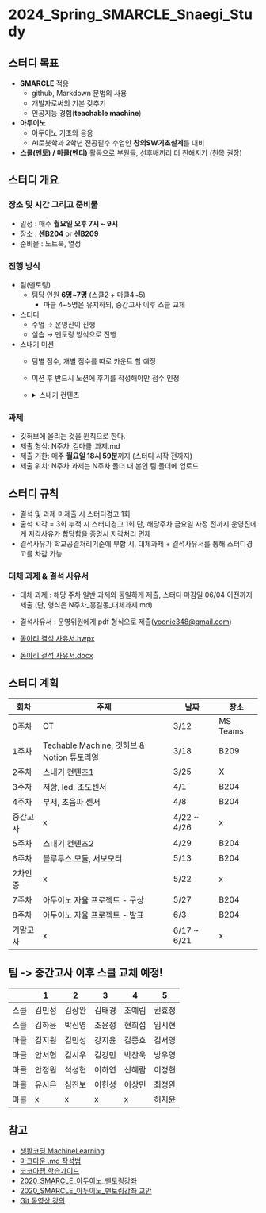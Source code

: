# 2024_Spring_SMARCLE_Snaegi_Study

## 스터디 목표
- **SMARCLE** 적응
  - github, Markdown 문법의 사용
  - 개발자로써의 기본 갖추기
  - 인공지능 경험(**teachable machine**)
- **아두이노**
  - 아두이노 기초와 응용
  - AI로봇학과 2학년 전공필수 수업인 **창의SW기초설계**를 대비
- **스클(멘토) / 마클(멘티)** 활동으로 부원들, 선후배끼리 더 친해지기 (친목 권장)

## **스터디 개요**
### 장소 및 시간 그리고 준비물
- 일정 : 매주 **월요일 오후 7시 ~ 9시**
- 장소 : **센B204** or **센B209**
- 준비물 : 노트북, 열정

### 진행 방식
- 팀(멘토링)
    - 팀당 인원 **6명~7명** (스클2 + 마클4~5)
        - 마클 4~5명은 유지하되, 중간고사 이후 스클 교체
- 스터디
    - 수업 → 운영진이 진행
    - 실습 → 멘토링 방식으로 진행
- 스내기 미션
    - 팀별 점수, 개별 점수를 따로 카운트 할 예정
    - 미션 후 반드시 노션에 후기를 작성해야만 점수 인정
    - <details>
      <summary>스내기 컨텐츠</summary>
      <div markdown="1">
        
        ### 개인 미션_친목 미션

        - 박람회 방문 1개당 100
        - 월간 스마클 댓글 남기기 댓글 하나 당 50   
        (기사 하나 당 최대 1개만 인정) (성의 없을 시 -100)

        ### 개인 미션_학술 미션

        - 깃허브 프로 업그레이드 200
        - 8주차 프로젝트 후기 작성 200
        - 모든 과제 개근 시 200
        - 스마클 사람들과 학정에서 3명 이상 만나 공부하기 150    
        (항상 새로운 사람들과 해야함)

        ### 팀 미션 (개인에게 부과되는 점수)

        - 인생네컷 사진 동방에 붙이기 200
        - 팀이름 만들기 100 (최대 1번)
        - 디스코드에서 모여서 공부하기 50 (1달 최대1회)
        - 팀 모두 모여 맛있는 밥 먹기 200
        - 어린이대공원 벚꽃 구경하기 200
        - 팀끼리 액티비티 활동하기 (ex 한강 자전거 , 학교 탐방) 250
        - 다른 팀과 밥 먹기 200
        
      </div>
      </details>


### 과제

- 깃허브에 올리는 것을 원칙으로 한다.
- 제출 형식: N주차_김마클_과제.md
- 제출 기한: 매주 **월요일 18시 59분**까지 (스터디 시작 전까지)
- 제출 위치: N주차 과제는 N주차 폴더 내 본인 팀 폴더에 업로드

## **스터디 규칙**

- 결석 및 과제 미제출 시 스터디경고 1회
- 출석 지각 = 3회 누적 시 스터디경고 1회 
단, 해당주차 금요일 자정 전까지 운영진에게 지각사유가 합당함을 증명시 지각처리 면제
- 결석사유가 학교공결처리기준에 부합 시, 대체과제 + 결석사유서를 통해 스터디경고를 차감 가능

### **대체 과제 & 결석 사유서**

- 대체 과제 : 해당 주차 일반 과제와 동일하게 제출, 스터디 마감일 06/04 이전까지 제출
(단, 형식은 N주차_홍길동_대체과제.md)
- 결석사유서 : 운영위원에게 pdf 형식으로 제출(yoonie348@gmail.com)
   
- [동아리 결석 사유서.hwpx](https://github.com/sejongsmarcle/2023_Autumn_DataAnalysisStudy/blob/main/%EB%8F%99%EC%95%84%EB%A6%AC%20%EA%B2%B0%EC%84%9D%20%EC%82%AC%EC%9C%A0%EC%84%9C.hwpx)

- [동아리 결석 사유서.docx](https://github.com/sejongsmarcle/2023_Autumn_DataAnalysisStudy/blob/main/%EB%8F%99%EC%95%84%EB%A6%AC%20%EA%B2%B0%EC%84%9D%20%EC%82%AC%EC%9C%A0%EC%84%9C_word%EC%9A%A9.docx)

## 스터디 계획
| 회차 | 주제 | 날짜 | 장소 |
| --- | --- | --- | --- |
| 0주차 | OT  | 3/12 | MS Teams |
| 1주차 | Techable Machine, 깃허브 & Notion 튜토리얼 | 3/18 | B209 |
| 2주차 | 스내기 컨텐츠1 | 3/25 | X |
| 3주차 | 저항, led, 조도센서 | 4/1 | B204 |
| 4주차 | 부저, 초음파 센서 | 4/8 | B204 |
| 중간고사 | x | 4/22 ~ 4/26 | x |
| 5주차 | 스내기 컨텐츠2 | 4/29 | B204 |
| 6주차 | 블루투스 모듈, 서보모터 | 5/13 | B204 |
| 2차인증 | x | 5/22 | x |
| 7주차 | 아두이노 자율 프로젝트 - 구상 | 5/27 | B204 |
| 8주차 | 아두이노 자율 프로젝트 - 발표 | 6/3 | B204 |
| 기말고사 | x | 6/17 ~ 6/21 | x |

## 팀 -> 중간고사 이후 스클 교체 예정!

|  | 1 | 2 | 3 | 4 | 5 |
| --- | --- | --- | --- | --- | --- |
| 스클 |김민성|김상완|김태경|조예림|권효정|
| 스클 |김하윤|박신영|조윤정|현희섭|임시현|
| 마클 |김지원|김민성|강지윤|김종호|김서영|
| 마클 |안서현|김시우|김강민|박찬욱|방우영|
| 마클 |안정원|석성현|이하연|신혜람|이정현|
| 마클 |유시은|심진보|이헌성|이상민|최정완|
| 마클 |x|x|x|x|허지윤|


## 참고

- [생활코딩 MachineLearning](https://www.youtube.com/playlist?list=PLuHgQVnccGMDy5oF7G5WYxLF3NCYhB9H9)
- [마크다운 .md 작성법](https://gist.github.com/ihoneymon/652be052a0727ad59601)
- [코코아팹 학습가이드](https://kocoafab.cc/product/studyguide)
- [2020_SMARCLE_아두이노_멘토링강좌](https://youtube.com/playlist?list=PLvRUlpIVi9qQE4GkzUYpdDVxIN5rBeDYR)
- [2020_SMARCLE_아두이노_멘토링강좌 교안](https://github.com/sejongsmarcle/2021_Spring_ArduinoStudy/blob/main/2020_SMARCLE%EA%B3%BC_%ED%95%A8%EA%BB%98%ED%95%98%EB%8A%94_%EA%BF%88%EB%82%98%EB%AC%B4_%EC%BD%94%EB%94%A9%EA%B5%90%EC%8B%A4.pdf)
- [Git 동영상 강의](https://www.youtube.com/playlist?list=PLRx0vPvlEmdD5FLIdwTM4mKBgyjv4no81)
